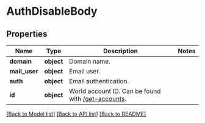 # AuthDisableBody

## Properties
Name | Type | Description | Notes
------------ | ------------- | ------------- | -------------
**domain** | **object** | Domain name. | 
**mail_user** | **object** | Email user. | 
**auth** | **object** | Email authentication. | 
**id** | **object** | World account ID. Can be found with [/get-accounts](#operation/getAccounts). | 

[[Back to Model list]](../README.md#documentation-for-models) [[Back to API list]](../README.md#documentation-for-api-endpoints) [[Back to README]](../README.md)

